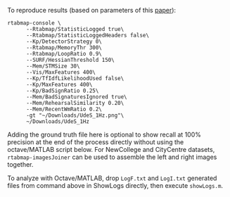
 To reproduce results (based on parameters of this [paper](https://introlab.3it.usherbrooke.ca/mediawiki-introlab/images/b/bc/TRO2013.pdf)):
 
 ```
 rtabmap-console \
       --Rtabmap/StatisticLogged true\
       --Rtabmap/StatisticLoggedHeaders false\
       --Kp/DetectorStrategy 0\
       --Rtabmap/MemoryThr 300\
       --Rtabmap/LoopRatio 0.9\
       --SURF/HessianThreshold 150\
       --Mem/STMSize 30\
       --Vis/MaxFeatures 400\
       --Kp/TfIdfLikelihoodUsed false\
       --Kp/MaxFeatures 400\
       --Kp/BadSignRatio 0.25\
       --Mem/BadSignaturesIgnored true\
       --Mem/RehearsalSimilarity 0.20\
       --Mem/RecentWmRatio 0.2\
       -gt "~/Downloads/UdeS_1Hz.png"\
       ~/Downloads/UdeS_1Hz
 ```
Adding the ground truth file here is optional to show recall at 100% precision at the end of the process directly without using the octave/MATLAB script below. For NewCollege and CityCentre datasets, `rtabmap-imagesJoiner` can be used to assemble the left and right images together.
 
 To analyze with Octave/MATLAB, drop `LogF.txt` and `LogI.txt` generated files from command above in ShowLogs directly, then execute `showLogs.m`.
